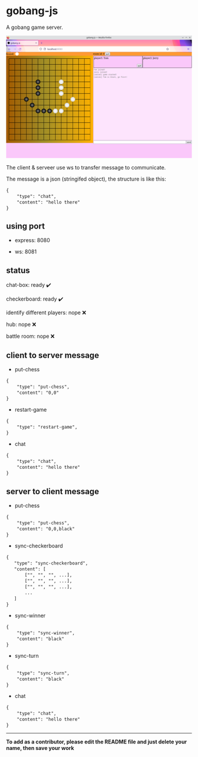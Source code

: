 # gobang-js

A gobang game server.

![preview](https://github.com/lusterofgem/gobang-js/blob/main/assets/images/preview.png)

The client & serveer use ws to transfer message to communicate.

The message is a json (stringifed object), the structure is like this:

```
{
    "type": "chat",
    "content": "hello there"
}
```

## using port

 - express: 8080

 - ws: 8081

## status

chat-box: ready ✔️

checkerboard: ready ✔️

identify different players: nope ❌

hub: nope ❌

battle room: nope ❌

## client to server message
 
 - put-chess

```
{
    "type": "put-chess",
    "content": "0,0"
}
```

 - restart-game

```
{
    "type": "restart-game",
}
```

 - chat

```
{
    "type": "chat",
    "content": "hello there"
}
```

## server to client message

 - put-chess

```
{
    "type": "put-chess",
    "content": "0,0,black"
}
```

 - sync-checkerboard

 ```
 {
    "type": "sync-checkerboard",
    "content": [
        ["", "", "", ...],
        ["", "", "", ...],
        ["", "", "", ...],
        ...
    ]
 }
 ```

 - sync-winner
 
```
{
    "type": "sync-winner",
    "content": "black"
}
```

 - sync-turn

```
{
    "type": "sync-turn",
    "content": "black"
}
```

 - chat

```
{
    "type": "chat",
    "content": "hello there"
}
```

 ---
 
**To add as a contributor, please edit the README file and just delete your name, then save your work**


 
